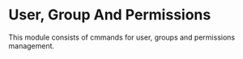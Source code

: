 # User, Group And Permissions

This module consists of cmmands for user, groups and permissions management.
